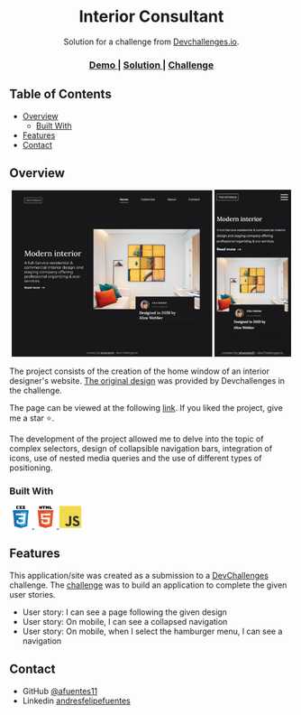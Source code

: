 <!-- Please update value in the {}  -->

<h1 align="center">Interior Consultant</h1>

<div align="center">
   Solution for a challenge from  <a href="http://devchallenges.io" target="_blank">Devchallenges.io</a>.
</div>

<div align="center">
  <h3>
    <a href="https://afuentes11.github.io/interior-consultant-devChallenges/">
      Demo
    </a>
    <span> | </span>
    <a href="https://{your-url-to-the-solution}">
      Solution
    </a>
    <span> | </span>
    <a href="https://devchallenges.io/challenges/Jymh2b2FyebRTUljkNcb">
      Challenge
    </a>
  </h3>
</div>

<!-- TABLE OF CONTENTS -->

## Table of Contents

- [Overview](#overview)
  - [Built With](#built-with)
- [Features](#features)
- [Contact](#contact)

<!-- OVERVIEW -->

## Overview

<div align="center">
   <img src="https://github.com/afuentes11/interior-consultant-devChallenges/blob/master/img/desktop%20screen.png" alt="css3" width="70.5%" />
   <img src="https://github.com/afuentes11/interior-consultant-devChallenges/blob/master/img/mobile%20screen.gif" alt="css3" width="27%" />
</div>

The project consists of the creation of the home window of an interior designer's website. [The original design](https://www.figma.com/file/3cf83hHRBAGjG5EKPcG2bV?chrome=DOCUMENTATION&embed_host=astra&kind=&node-id=0%3A1&viewer=1) was provided by Devchallenges in the challenge.

The page can be viewed at the following [link](https://afuentes11.github.io/interior-consultant-devChallenges/). If you liked the project, give me a star ⭐.

The development of the project allowed me to delve into the topic of complex selectors, design of collapsible navigation bars, integration of icons, use of nested media queries and the use of different types of positioning.

### Built With

<!-- This section should list any major frameworks that you built your project using. Here are a few examples.-->

<p align="left"> <a href="https://www.w3schools.com/css/" target="_blank" rel="noreferrer"> <img src="https://raw.githubusercontent.com/devicons/devicon/master/icons/css3/css3-original-wordmark.svg" alt="css3" width="40" height="40"/> </a>
  <a href="https://www.w3.org/html/" target="_blank" rel="noreferrer"> <img src="https://raw.githubusercontent.com/devicons/devicon/master/icons/html5/html5-original-wordmark.svg" alt="html5" width="40" height="40"/> </a> <a href="https://developer.mozilla.org/en-US/docs/Web/JavaScript" target="_blank" rel="noreferrer"> <img src="https://raw.githubusercontent.com/devicons/devicon/master/icons/javascript/javascript-original.svg" alt="javascript" width="40" height="40"/> </a> </p>

## Features

<!-- List the features of your application or follow the template. Don't share the figma file here :) -->

This application/site was created as a submission to a [DevChallenges](https://devchallenges.io/) challenge. The [challenge](https://devchallenges.io/challenges/Jymh2b2FyebRTUljkNcb) was to build an application to complete the given user stories.

 - User story: I can see a page following the given design
 - User story: On mobile, I can see a collapsed navigation
 - User story: On mobile, when I select the hamburger menu, I can see a navigation

## Contact

- GitHub [@afuentes11](https://github.com/afuentes11)
- Linkedin [andresfelipefuentes](https://www.linkedin.com/in/andresfuentesmartinez/)
